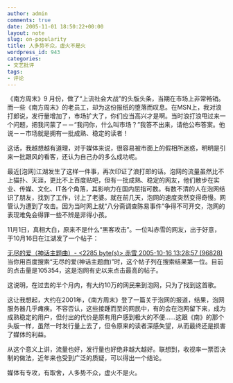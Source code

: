 ```yaml
---
author: admin
comments: true
date: 2005-11-01 18:50:22+00:00
layout: note
slug: on-popularity
title: 人多势不众，虚火不是火
wordpress_id: 943
categories:
- 文艺批评
tags:
- 评论
---
```


《南方周末》9 月份，做了“上流社会大战”的头版头条，当期在市场上非常畅销。而一些《南方周末》的老员工，却为这份报纸的堕落而叹息。在MSN上，我对浪打郎说，发行量增加了，市场扩大了，你们应当高兴才是啊。当时浪打浪甩过来一个问题，把我问蒙了－－“我问你，什么叫市场？”我答不出来，请他公布答案。他说－－市场就是拥有一批成熟、稳定的读者！

这话，我越想越有道理，对于媒体来说，很容易被市面上的假相所迷惑，明明是引来一批跟风的看客，还认为自己办的多么成功呢。

最近[泡网]江湖发生了这样一件事，再次印证了浪打郎的话。泡网的流量虽然比不上猫扑、天涯，更比不上百度贴吧，但有一批成熟、稳定的网友，他们散步在实业、传媒、文化、IT各个角落，其影响力在国内屈指可数。有数不清的人在泡网结识了朋友，找到了工作，讨上了老婆。就在前几天，泡网的速度突然变得奇慢。网管认为遭到了攻击。因为当时网上就“八分斋调查陈易事件”争得不可开交，泡网的表现难免会得罪一些不辨是非得小孩。

11月1日，真相大白，原来不是什么“黑客攻击”。一位叫赤雪的网友，出于好意，于10月16日在江湖发了一个帖子：

[无尽的爱（神话主题曲）- <2285 byte(s)> 赤雪 2005-10-16 13:28:57 (96828)
](http://www.paowang.com/cgi-bin/forum/viewpost.cgi?which=music&id=31294)
当你用百度搜索“无尽的爱(神话主题曲)”时，这个帖子列在搜索结果第一位。目前的点击量是105354，这是泡网有史以来点击最高的帖子。

这说明，在过去的半个月内，有大约10万的网民来到泡网，只为了找到这首歌。

这让我想起，大约在2001年，《南方周末》登了一篇关于泡网的报道，结果，泡网服务器几乎瘫痪。不容否认，这些接踵而至的网民中，有的会在泡网留下来，成为成熟稳定的用户，但付出的代价是原有用户感到极大的不便……这跟《南》的那个头版一样，虽然一时发行量上去了，但令原来的读者深感失望，从而最终还是损害了媒体的利益。

从这个意义上讲，流量也好，发行量也好绝非越大越好。联想到，收视率一票否决制的做法，近年来也受到广泛的质疑，可以得出一个结论。

媒体有专攻，有取舍，人多势不众，虚火不是火。
